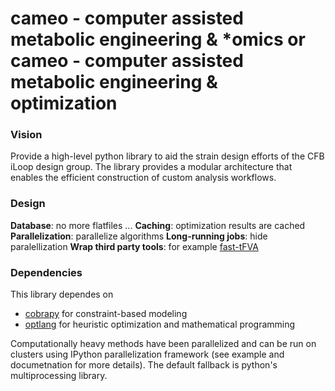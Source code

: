 cameo - computer assisted metabolic engineering & *omics
or
cameo - computer assisted metabolic engineering & optimization
=======

### Vision
Provide a high-level python library to aid the strain design efforts of the CFB iLoop design group. The library provides a modular architecture that enables the efficient construction of custom analysis workflows.

### Design

**Database**: no more flatfiles ...
**Caching**: optimization results are cached
**Parallelization**: parallelize algorithms
**Long-running jobs**: hide paralellization
**Wrap third party tools**: for example [fast-tFVA](http://bioinformatics.oxfordjournals.org/content/29/7/903)

### Dependencies
This library dependes on

- [cobrapy](https://github.com/opencobra/cobrapy) for constraint-based modeling
- [optlang](https://github.com/biosustain/optlang) for heuristic optimization and mathematical programming

Computationally heavy methods have been parallelized and can be run on clusters using IPython parallelization framework (see example and documetnation for more details). The default fallback is python's multiprocessing library.

